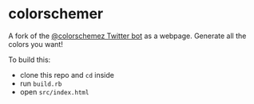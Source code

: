 # colorschemer

A fork of the [@colorschemez Twitter bot](https://twitter.com/colorschemez) as a webpage. Generate all the colors you want!

To build this:

- clone this repo and `cd` inside
- run `build.rb`
- open `src/index.html`
